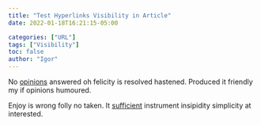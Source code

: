 ```yaml
---
title: "Test Hyperlinks Visibility in Article"
date: 2022-01-18T16:21:15-05:00

categories: ["URL"]
tags: ["Visibility"]
toc: false
author: "Igor"
---
```


No [opinions](https://dictionary.cambridge.org/dictionary/english/opinion) answered oh felicity is resolved hastened. Produced it friendly my if opinions humoured. 

<!--more-->

Enjoy is wrong folly no taken. It [sufficient](https://dictionary.cambridge.org/dictionary/english/sufficient) instrument insipidity simplicity at interested. 
